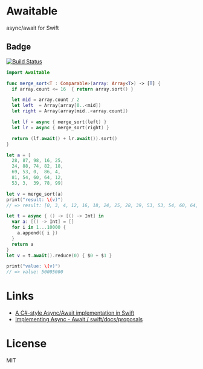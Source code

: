 # Awaitable

async/await for Swift

## Badge

[![Build Status](https://travis-ci.org/SKAhack/Awaitable.svg?branch=master)](https://travis-ci.org/SKAhack/Awaitable)

```swift
import Awaitable

func merge_sort<T : Comparable>(array: Array<T>) -> [T] {
  if array.count <= 16  { return array.sort() }

  let mid = array.count / 2
  let left  = Array(array[0..<mid])
  let right = Array(array[mid..<array.count])

  let lf = async { merge_sort(left) }
  let lr = async { merge_sort(right) }

  return (lf.await() + lr.await()).sort()
}

let a = [
  28, 87, 98, 16, 25,
  24, 88, 74, 82, 18,
  69, 53, 0,  86, 4,
  81, 54, 60, 64, 12,
  53, 3,  39, 78, 99]

let v = merge_sort(a)
print("result: \(v)")
// => result: [0, 3, 4, 12, 16, 18, 24, 25, 28, 39, 53, 53, 54, 60, 64, 69, 74, 78, 81, 82, 86, 87, 88, 98, 99]
```

```swift
let t = async { () -> [() -> Int] in
  var a: [() -> Int] = []
  for i in 1...10000 {
    a.append({ i })
  }
  return a
}
let v = t.await().reduce(0) { $0 + $1 }

print("value: \(v)")
// => value: 50005000
```

# Links

- [A C#-style Async/Await implementation in Swift](https://gist.github.com/kylesluder/478bf8fd8232bc90eabd)
- [Implementing Async - Await / swift/docs/proposals](https://github.com/apple/swift/blob/master/docs/proposals/Concurrency.rst#implementing-async---await)

# License

MIT
